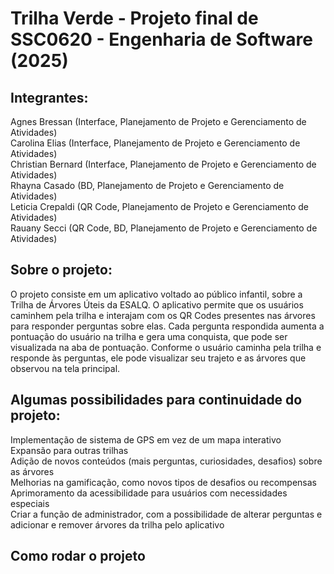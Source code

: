 # Trilha Verde - Projeto final de SSC0620 - Engenharia de Software (2025)

## Integrantes:

Agnes Bressan (Interface, Planejamento de Projeto e Gerenciamento de Atividades)<br>
Carolina Elias (Interface, Planejamento de Projeto e Gerenciamento de Atividades)<br>
Christian Bernard (Interface, Planejamento de Projeto e Gerenciamento de Atividades)<br>
Rhayna Casado (BD, Planejamento de Projeto e Gerenciamento de Atividades)<br>
Leticia Crepaldi (QR Code, Planejamento de Projeto e Gerenciamento de Atividades)<br>
Rauany Secci (QR Code, BD, Planejamento de Projeto e Gerenciamento de Atividades)


## Sobre o projeto:

O projeto consiste em um aplicativo voltado ao público infantil, sobre a Trilha de Árvores Úteis da ESALQ. O aplicativo permite que os usuários caminhem pela trilha e interajam com os QR Codes presentes nas árvores para responder perguntas sobre elas. Cada pergunta respondida aumenta a pontuação do usuário na trilha e gera uma conquista, que pode ser visualizada na aba de pontuação. Conforme o usuário caminha pela trilha e responde às perguntas, ele pode visualizar seu trajeto e as árvores que observou na tela principal.

## Algumas possibilidades para continuidade do projeto: 

Implementação de sistema de GPS em vez de um mapa interativo<br>
Expansão para outras trilhas<br>
Adição de novos conteúdos (mais perguntas, curiosidades, desafios) sobre as árvores<br>
Melhorias na gamificação, como novos tipos de desafios ou recompensas<br>
Aprimoramento da acessibilidade para usuários com necessidades especiais<br>
Criar a função de administrador, com a possibilidade de alterar perguntas e adicionar e remover árvores da trilha pelo aplicativo<br>

## Como rodar o projeto

``` bash

```
